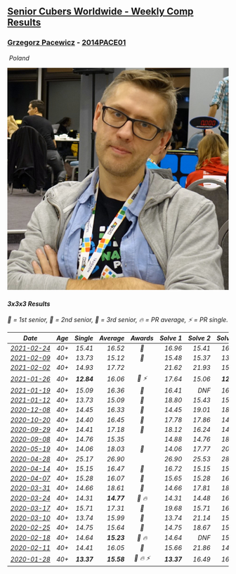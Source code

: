<style>table {white-space: nowrap;}</style>
<link rel="stylesheet" type="text/css" href="/scw-comp/css/flags.css" />

## [Senior Cubers Worldwide - Weekly Comp Results](/scw-comp/results/)
### [Grzegorz Pacewicz](README.md) - [2014PACE01](https://www.worldcubeassociation.org/persons/2014PACE01?event=333)

<i class="flag flag-PL" />&nbsp;Poland

![Grzegorz Pacewicz](1566910999.jpg)

#### 3x3x3 Results

<span style="white-space: nowrap;">🥇 = 1st senior</span>, <span style="white-space: nowrap;">🥈 = 2nd senior</span>, <span style="white-space: nowrap;">🥉 = 3rd senior</span>, <span style="white-space: nowrap;">🔥 = PR average</span>, <span style="white-space: nowrap;">⚡ = PR single</span>.

| Date | Age | Single | Average | Awards | Solve 1 | Solve 2 | Solve 3 | Solve 4 | Solve 5 | Video |
| :--: | :--: | --: | --: | :--: | --: | --: | --: | --: | --: | :-- |
| [2021-02-24](../../results/2021-02-24/333.md) | 40+ | 15.41 | 16.52 | 🥈 | 16.96 | 15.41 | 16.73 | 16.22 | 16.61 | [Desktop](https://www.facebook.com/events/264199631979561/permalink/271962437869947) / [Mobile](https://m.facebook.com/events/264199631979561?view=permalink&id=271962437869947) |
| [2021-02-09](../../results/2021-02-09/333.md) | 40+ | 13.73 | 15.12 | 🥈 | 15.48 | 15.37 | 13.73 | 14.50 | 18.66 | [Desktop](https://www.facebook.com/events/749806039307047/permalink/751764679111183) / [Mobile](https://m.facebook.com/events/749806039307047?view=permalink&id=751764679111183) |
| [2021-02-02](../../results/2021-02-02/333.md) | 40+ | 14.93 | 17.72 |  | 21.62 | 21.93 | 15.34 | 16.20 | 14.93 | [Desktop](https://www.facebook.com/events/176364004262939/permalink/178898504009489) / [Mobile](https://m.facebook.com/events/176364004262939?view=permalink&id=178898504009489) |
| [2021-01-26](../../results/2021-01-26/333.md) | 40+ | **12.84** | 16.06 | 🥉 ⚡ | 17.64 | 15.06 | **12.84** | 16.74 | 16.37 | [Desktop](https://www.facebook.com/events/415506712992555/permalink/415772992965927) / [Mobile](https://m.facebook.com/events/415506712992555?view=permalink&id=415772992965927) |
| [2021-01-19](../../results/2021-01-19/333.md) | 40+ | 15.09 | 16.36 | 🥈 | 16.41 | DNF | 16.45 | 15.09 | 16.23 | [Desktop](https://www.facebook.com/events/259430338941057/permalink/261711668712924) / [Mobile](https://m.facebook.com/events/259430338941057?view=permalink&id=261711668712924) |
| [2021-01-12](../../results/2021-01-12/333.md) | 40+ | 13.73 | 15.09 | 🥈 | 18.80 | 15.43 | 15.86 | 13.97 | 13.73 | [Desktop](https://www.facebook.com/100001091500137/videos/3790013387711674) / [Mobile](https://m.facebook.com/100001091500137/videos/3790013387711674) |
| [2020-12-08](../../results/2020-12-08/333.md) | 40+ | 14.45 | 16.33 | 🥉 | 14.45 | 19.01 | 18.77 | 15.02 | 15.21 | [Desktop](https://www.facebook.com/events/1026387727837469/permalink/1030229454119963) / [Mobile](https://m.facebook.com/events/1026387727837469?view=permalink&id=1030229454119963) |
| [2020-10-20](../../results/2020-10-20/333.md) | 40+ | 14.40 | 16.45 | 🥈 | 17.78 | 17.86 | 14.40 | 15.72 | 15.84 | [Desktop](https://www.facebook.com/events/365280181488304/permalink/370245154325140) / [Mobile](https://m.facebook.com/events/365280181488304?view=permalink&id=370245154325140) |
| [2020-09-29](../../results/2020-09-29/333.md) | 40+ | 14.41 | 17.18 | 🥉 | 18.12 | 16.24 | 14.41 | 19.63 | 17.19 | [Desktop](https://www.facebook.com/events/1202263490156156/permalink/1205936063122232) / [Mobile](https://m.facebook.com/events/1202263490156156?view=permalink&id=1205936063122232) |
| [2020-09-08](../../results/2020-09-08/333.md) | 40+ | 14.76 | 15.35 |  | 14.88 | 14.76 | 18.08 | 14.98 | 16.18 | [Desktop](https://www.facebook.com/events/660661614881054/permalink/662197464727469) / [Mobile](https://m.facebook.com/events/660661614881054?view=permalink&id=662197464727469) |
| [2020-05-19](../../results/2020-05-19/333.md) | 40+ | 14.06 | 18.03 | 🥈 | 14.06 | 17.77 | 20.14 | 21.07 | 16.18 | [Desktop](https://www.facebook.com/events/1880761498725633/permalink/1884846634983786) / [Mobile](https://m.facebook.com/events/1880761498725633?view=permalink&id=1884846634983786) |
| [2020-04-28](../../results/2020-04-28/333.md) | 40+ | 25.17 | 26.90 |  | 26.90 | 25.53 | 28.27 | 25.17 | 34.35 | [Desktop](https://www.facebook.com/events/535188653858103/permalink/537945880249047) / [Mobile](https://m.facebook.com/events/535188653858103?view=permalink&id=537945880249047) |
| [2020-04-14](../../results/2020-04-14/333.md) | 40+ | 15.15 | 16.47 | 🥈 | 16.72 | 15.15 | 15.60 | 19.22 | 17.10 | [Desktop](https://www.facebook.com/events/982619255468618/permalink/987577534972790) / [Mobile](https://m.facebook.com/events/982619255468618?view=permalink&id=987577534972790) |
| [2020-04-07](../../results/2020-04-07/333.md) | 40+ | 15.28 | 16.07 | 🥈 | 15.65 | 15.28 | 16.26 | 16.90 | 16.31 | [Desktop](https://www.facebook.com/events/510082903229069/permalink/514423802794979) / [Mobile](https://m.facebook.com/events/510082903229069?view=permalink&id=514423802794979) |
| [2020-03-31](../../results/2020-03-31/333.md) | 40+ | 14.66 | 18.61 | 🥈 | 14.66 | 17.81 | 18.72 | 19.69 | 19.31 | [Desktop](https://www.facebook.com/events/207898257161923/permalink/211684240116658) / [Mobile](https://m.facebook.com/events/207898257161923?view=permalink&id=211684240116658) |
| [2020-03-24](../../results/2020-03-24/333.md) | 40+ | 14.31 | **14.77** | 🥈 🔥 | 14.31 | 14.48 | 16.41 | 15.01 | 14.83 | [Desktop](https://www.facebook.com/events/524456301543611/permalink/527399597915948) / [Mobile](https://m.facebook.com/events/524456301543611?view=permalink&id=527399597915948) |
| [2020-03-17](../../results/2020-03-17/333.md) | 40+ | 15.71 | 17.31 | 🥉 | 19.68 | 15.71 | 16.76 | 16.30 | 18.86 | [Desktop](https://www.facebook.com/events/280686576235146/permalink/284719595831844) / [Mobile](https://m.facebook.com/events/280686576235146?view=permalink&id=284719595831844) |
| [2020-03-10](../../results/2020-03-10/333.md) | 40+ | 13.74 | 15.99 | 🥉 | 13.74 | 21.14 | 15.51 | 18.16 | 14.31 | [Desktop](https://www.facebook.com/events/164742401163863/permalink/167261364245300) / [Mobile](https://m.facebook.com/events/164742401163863?view=permalink&id=167261364245300) |
| [2020-02-25](../../results/2020-02-25/333.md) | 40+ | 14.75 | 15.64 | 🥈 | 14.75 | 18.67 | 15.68 | 16.32 | 14.92 | [Desktop](https://www.facebook.com/events/196320811461109/permalink/198168011276389) / [Mobile](https://m.facebook.com/events/196320811461109?view=permalink&id=198168011276389) |
| [2020-02-18](../../results/2020-02-18/333.md) | 40+ | 14.64 | **15.23** | 🥉 🔥 | 14.64 | DNF | 15.50 | 15.20 | 14.98 | [Desktop](https://www.facebook.com/events/2558750947697073/permalink/2559926517579516) / [Mobile](https://m.facebook.com/events/2558750947697073?view=permalink&id=2559926517579516) |
| [2020-02-11](../../results/2020-02-11/333.md) | 40+ | 14.41 | 16.05 | 🥈 | 15.66 | 21.86 | 14.41 | 16.90 | 15.60 | |
| [2020-01-28](../../results/2020-01-28/333.md) | 40+ | **13.37** | **15.58** | 🥈 🔥 ⚡ | **13.37** | 16.49 | 16.88 | - | - | [Desktop](https://www.facebook.com/grzegorz.pacewicz/videos/2843577535688602) / [Mobile](https://m.facebook.com/grzegorz.pacewicz/videos/2843577535688602) |


<!-- Global site tag (gtag.js) - Google Analytics -->
<script async src="https://www.googletagmanager.com/gtag/js?id=UA-86348435-3"></script>
<script>window.dataLayer = window.dataLayer || []; function gtag() {dataLayer.push(arguments);} gtag('js', new Date()); gtag('config', 'UA-86348435-3');</script>
